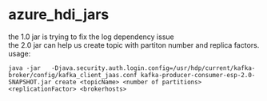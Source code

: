 # azure_hdi_jars
the 1.0 jar is trying to fix the log dependency issue</br>
the 2.0 jar can help us create topic with partiton number  and replica factors.</br>
usage:</br>
```
java -jar   -Djava.security.auth.login.config=/usr/hdp/current/kafka-broker/config/kafka_client_jaas.conf kafka-producer-consumer-esp-2.0-SNAPSHOT.jar create <topicName> <number of partitions> <replicationFactor> <brokerhosts>
```
